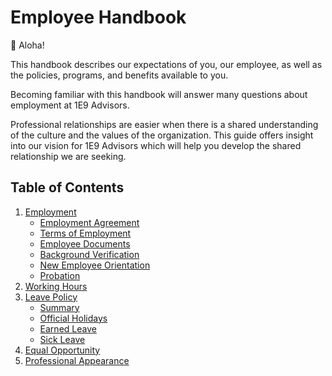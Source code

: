 # Employee Handbook

👋 Aloha!

This handbook describes our expectations of you, our employee, as well as the policies, programs, and benefits available to you.

Becoming familiar with this handbook will answer many questions about employment at 1E9 Advisors.

Professional relationships are easier when there is a shared understanding of the culture and the values of the organization. This guide offers insight into our vision for 1E9 Advisors which will help you develop the shared relationship we are seeking.

## Table of Contents

1. [Employment](employment/index.md)
    * [Employment Agreement](employment/agreement.md)
    * [Terms of Employment](employment/terms.md)
    * [Employee Documents](employment/documents.md)
    * [Background Verification](employment/verification.md)
    * [New Employee Orientation](employment/orientation.md)
    * [Probation](employment/probation.md)
1. [Working Hours](working-hours.md)
1. [Leave Policy](leave/index.md)
    * [Summary](leave/summmary.md)
    * [Official Holidays](leave/official-holidays.md)
    * [Earned Leave](leave/earned-leave.md)
    * [Sick Leave](leave/sick-leave.md)
1. [Equal Opportunity](equal-opportunity.md)
1. [Professional Appearance](appearance.md)

